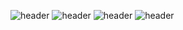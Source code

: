 ![header](https://capsule-render.vercel.app/api?type=venom)
![header](https://capsule-render.vercel.app/api?color=auto)
![header](https://capsule-render.vercel.app/api?height=400)
![header](https://capsule-render.vercel.app/api?text=Hello%World!)

<!--
**jjiisoo/jjiisoo** is a ✨ _special_ ✨ repository because its `README.md` (this file) appears on your GitHub profile.

Here are some ideas to get you started:

- 🔭 I’m currently working on ...
- 🌱 I’m currently learning ...
- 👯 I’m looking to collaborate on ...
- 🤔 I’m looking for help with ...
- 💬 Ask me about ...
- 📫 How to reach me: ...
- 😄 Pronouns: ...
- ⚡ Fun fact: ...
-->

